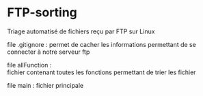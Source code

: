 # FTP-sorting
Triage automatisé de fichiers reçu par FTP sur Linux

file .gitignore     :
permet de cacher les informations permettant de se connecter à notre serveur ftp

file allFunction    :    
fichier contenant toutes les fonctions permettant de trier les fichier 
    
file main           :
fichier principale 
